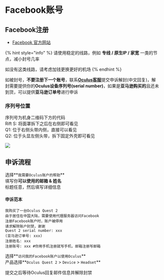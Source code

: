 # Facebook账号

## Facebook注册

* [Facebook 官方网站](https://www.facebook.com/)

{% hint style="info" %}
请使用稳定的线路，例如 **专线 / 原生IP / 家宽** 一类的节点，减小封号几率

如没有这类线路，请考虑加钱更换更好的机场
{% endhint %}

如被封号，**不要注册下一个账号**，联系[**Oculus客服**](https://tickets.oculusvr.com/hc/zh-cn/requests/new)提交申诉解封\(中文回复\)，解封需要提供你的**Oculus设备序列号\(serial number\)**，如果是**亚马逊购买的**且还未到货，可以提供**亚马逊订单号**进行申诉

### 序列号位置

序列号为机身二维码下方的代码  
Rift S: 将面罩拆下之后在右侧即可看见  
Q1: 位于右侧头带内侧，直接可以看见  
Q2: 位于头显左侧头带，拆下固定外壳即可看见

![](https://cdn.jsdelivr.net/gh/EYW-015/Oculus-guide-China/img/quest/q2code.gif)

## 申诉流程

选择**`我需要Oculus账户的帮助`**  
填写你**可以使用的邮箱 & 姓名**  
标题任意，然后填写详细信息

#### 申诉范本

```text
我购买了一台Oculus Quest 2
由于居住在中国大陆，需要使用代理服务器访问Facebook
注册Facebook账户时，账户被停用
请求解除账户封禁，谢谢
Quest 2 serial number: xxx
(亚马逊订单号: xxx)
注册姓名: xxx
注册账号: xxx #你用手机注册就写手机，邮箱注册写邮箱
```

选择**`访问我的Facebook账户以使用Oculus`**  
产品选择**`Oculus Quest 2` &gt; `Device` &gt; `Headset`**

提交之后等待Oculus回复邮件信息并解除封禁

